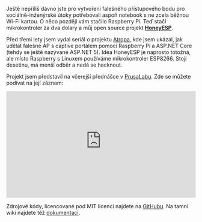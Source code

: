 <!-- dcterms:title = HoneyESP: Falešné AP pro sociální útoky za stovku -->
<!-- dcterms:abstract = Ještě nepříliš dávno jste pro vytvoření falešného přístupového bodu pro sociálně-inženýrské útoky potřebovali aspoň notebook s ne zcela běžnou Wi-Fi kartou. O něco později vám stačilo Raspberry Pi. Teď stačí mikrokontroler za dva dolary. -->
<!-- dcterms:creator = Michal Altair Valášek -->
<!-- x4w:pictureUrl = /perex-pictures/20181115-honeyesp.jpg -->
<!-- x4w:coverUrl = /cover-pictures/20181115-honeyesp.jpg -->
<!-- x4w:pictureWidth = 150 -->
<!-- x4w:pictureHeight = 150 -->
<!-- x4w:category = Software -->
<!-- x4w:category = Bezpečnost -->
<!-- x4w:category = Bastlení -->
<!-- dcterms:date = 2018-11-15 -->

Ještě nepříliš dávno jste pro vytvoření falešného přístupového bodu pro sociálně-inženýrské útoky potřebovali aspoň notebook s ne zcela běžnou Wi-Fi kartou. O něco později vám stačilo Raspberry Pi. Teď stačí mikrokontroler za dva dolary a můj open source projekt **[HoneyESP](https://github.com/ridercz/HoneyESP)**.

Před třemi lety jsem vydal seriál o projektu [Atropa](/serials/projekt-atropa), kde jsem ukázal, jak udělat falešné AP s captive portálem pomocí Raspberry Pi a ASP.NET Core (tehdy se ještě nazývané ASP.NET 5). Idea HoneyESP je naprosto totožná, ale místo Raspberry s Linuxem používáme mikrokontroler ESP8266. Stojí desetinu, má menší odběr a nedá se hacknout.

Projekt jsem představil na včerejší přednášce v [PrusaLabu](https://www.prusalab.cz/). Zde se můžete podívat na její záznam:

<div style="position:relative;padding-top:56.25%;">
  <iframe src="https://www.youtube-nocookie.com/embed/Nx8krNOBnGw" frameborder="0" allowfullscreen allow="accelerometer; autoplay; encrypted-media; gyroscope; picture-in-picture" style="position:absolute;top:0;left:0;width:100%;height:100%;"></iframe>
</div>

Zdrojové kódy, licencované pod MIT licencí najdete na [GitHubu](https://github.com/ridercz/HoneyESP). Na tamní wiki najdete též [dokumentaci](https://github.com/ridercz/HoneyESP/wiki).